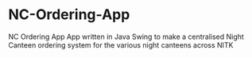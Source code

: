 # NC-Ordering-App
NC Ordering App
App written in Java Swing to make a centralised Night Canteen ordering system for the various night canteens across NITK

